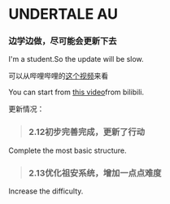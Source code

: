 # UNDERTALE AU  
### 边学边做，尽可能会更新下去      

I'm a student.So the update will be slow.
   
可以从哔哩哔哩的[这个视频](https://www.bilibili.com/video/BV1uN411d74z)来看  

You can start from [this video](https://www.bilibili.com/video/BV1uN411d74z)from bilibili.  

更新情况：  
> ### 2.12初步完善完成，更新了行动  
Complete the most basic structure.
> ### 2.13优化祖安系统，增加**一点点**难度  
Increase the difficulty.
